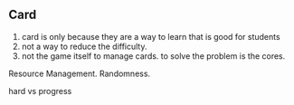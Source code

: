 ## Card

1. card is only because they are a way to learn that is good for students
1. not a way to reduce the difficulty.
1. not the game itself to manage cards. to solve the problem is the cores.

Resource Management. Randomness.

hard vs progress

